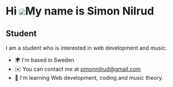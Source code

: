 Hi ![](https://user-images.githubusercontent.com/18350557/176309783-0785949b-9127-417c-8b55-ab5a4333674e.gif)My name is Simon Nilrud
====================================================================================================================================

Student
-------

I am a student who is interested in web development and music.

* 🌍  I'm based in Sweden
* ✉️  You can contact me at [simonnilrud@gmail.com](mailto:simonnilrud@gmail.com)
* 🧠  I'm learning Web development, coding and music theory.
